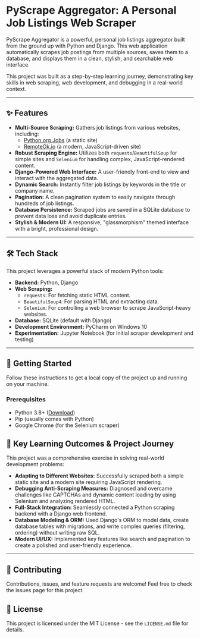 # PyScrape Aggregator: A Personal Job Listings Web Scraper

PyScrape Aggregator is a powerful, personal job listings aggregator built from the ground up with Python and Django. This web application automatically scrapes job postings from multiple sources, saves them to a database, and displays them in a clean, stylish, and searchable web interface.

This project was built as a step-by-step learning journey, demonstrating key skills in web scraping, web development, and debugging in a real-world context.


---

## ✨ Features

-   **Multi-Source Scraping:** Gathers job listings from various websites, including:
    -   [Python.org Jobs](https://www.python.org/jobs/) (a static site)
    -   [RemoteOk.io](https://remoteok.com/) (a modern, JavaScript-driven site)
-   **Robust Scraping Engine:** Utilizes both `requests`/`BeautifulSoup` for simple sites and `Selenium` for handling complex, JavaScript-rendered content.
-   **Django-Powered Web Interface:** A user-friendly front-end to view and interact with the aggregated data.
-   **Dynamic Search:** Instantly filter job listings by keywords in the title or company name.
-   **Pagination:** A clean pagination system to easily navigate through hundreds of job listings.
-   **Database Persistence:** Scraped jobs are saved in a SQLite database to prevent data loss and avoid duplicate entries.
-   **Stylish & Modern UI:** A responsive, "glassmorphism" themed interface with a bright, professional design.

---

## 🛠️ Tech Stack

This project leverages a powerful stack of modern Python tools:

-   **Backend:** Python, Django
-   **Web Scraping:**
    -   `requests`: For fetching static HTML content.
    -   `BeautifulSoup4`: For parsing HTML and extracting data.
    -   `Selenium`: For controlling a web browser to scrape JavaScript-heavy websites.
-   **Database:** SQLite (default with Django)
-   **Development Environment:** PyCharm on Windows 10
-   **Experimentation:** Jupyter Notebook (for initial scraper development and testing)

---

## 🚀 Getting Started

Follow these instructions to get a local copy of the project up and running on your machine.

### Prerequisites

-   Python 3.8+ ([Download](https://www.python.org/downloads/))
-   Pip (usually comes with Python)
-   Google Chrome (for the Selenium scraper)


## 🌟 Key Learning Outcomes & Project Journey

This project was a comprehensive exercise in solving real-world development problems:

-   **Adapting to Different Websites:** Successfully scraped both a simple static site and a modern site requiring JavaScript rendering.
-   **Debugging Anti-Scraping Measures:** Diagnosed and overcame challenges like CAPTCHAs and dynamic content loading by using Selenium and analyzing rendered HTML.
-   **Full-Stack Integration:** Seamlessly connected a Python scraping backend with a Django web frontend.
-   **Database Modeling & ORM:** Used Django's ORM to model data, create database tables with migrations, and write complex queries (filtering, ordering) without writing raw SQL.
-   **Modern UI/UX:** Implemented key features like search and pagination to create a polished and user-friendly experience.

---

## 🤝 Contributing

Contributions, issues, and feature requests are welcome! Feel free to check the issues page for this project.

## 📄 License

This project is licensed under the MIT License - see the `LICENSE.md` file for details.
